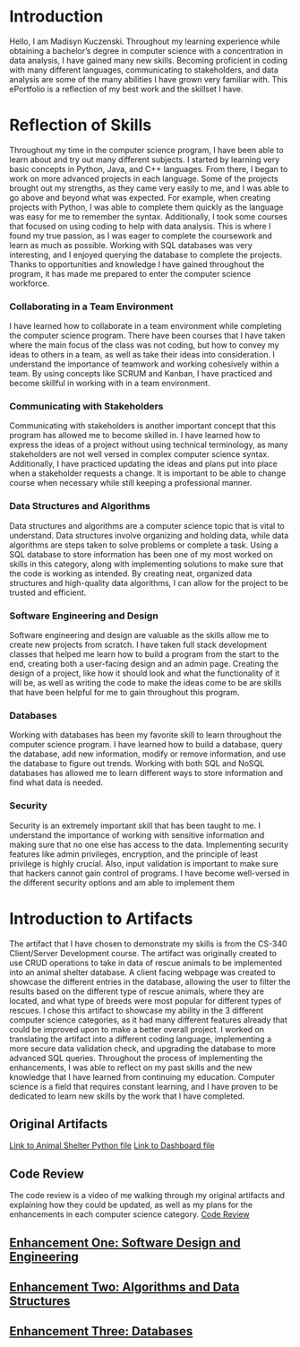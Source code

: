 # Introduction
Hello, I am Madisyn Kuczenski. Throughout my learning experience while obtaining a bachelor’s degree in computer science with a concentration in data analysis, I have gained many new skills. Becoming proficient in coding with many different languages, communicating to stakeholders, and data analysis are some of the many abilities I have grown very familiar with. This ePortfolio is a reflection of my best work and the skillset I have. 

# Reflection of Skills
Throughout my time in the computer science program, I have been able to learn about and try out many different subjects. I started by learning very basic concepts in Python, Java, and C++ languages. From there, I began to work on more advanced projects in each language. Some of the projects brought out my strengths, as they came very easily to me, and I was able to go above and beyond what was expected. For example, when creating projects with Python, I was able to complete them quickly as the language was easy for me to remember the syntax. Additionally, I took some courses that focused on using coding to help with data analysis. This is where I found my true passion, as I was eager to complete the coursework and learn as much as possible. Working with SQL databases was very interesting, and I enjoyed querying the database to complete the projects. Thanks to opportunities and knowledge I have gained throughout the program, it has made me prepared to enter the computer science workforce. 

### Collaborating in a Team Environment
I have learned how to collaborate in a team environment while completing the computer science program. There have been courses that I have taken where the main focus of the class was not coding, but how to convey my ideas to others in a team, as well as take their ideas into consideration. I understand the importance of teamwork and working cohesively within a team. By using concepts like SCRUM and Kanban, I have practiced and become skillful in working with in a team environment.

### Communicating with Stakeholders
Communicating with stakeholders is another important concept that this program has allowed me to become skilled in. I have learned how to express the ideas of a project without using technical terminology, as many stakeholders are not well versed in complex computer science syntax. Additionally, I have practiced updating the ideas and plans put into place when a stakeholder requests a change. It is important to be able to change course when necessary while still keeping a professional manner. 

### Data Structures and Algorithms
Data structures and algorithms are a computer science topic that is vital to understand. Data structures involve organizing and holding data, while data algorithms are steps taken to solve problems or complete a task. Using a SQL database to store information has been one of my most worked on skills in this category, along with implementing solutions to make sure that the code is working as intended. By creating neat, organized data structures and high-quality data algorithms, I can allow for the project to be trusted and efficient. 

### Software Engineering and Design
Software engineering and design are valuable as the skills allow me to create new projects from scratch. I have taken full stack development classes that helped me learn how to build a program from the start to the end, creating both a user-facing design and an admin page. Creating the design of a project, like how it should look and what the functionality of it will be, as well as writing the code to make the ideas come to be are skills that have been helpful for me to gain throughout this program. 

### Databases
Working with databases has been my favorite skill to learn throughout the computer science program. I have learned how to build a database, query the database, add new information, modify or remove information, and use the database to figure out trends. Working with both SQL and NoSQL databases has allowed me to learn different ways to store information and find what data is needed. 

### Security
Security is an extremely important skill that has been taught to me. I understand the importance of working with sensitive information and making sure that no one else has access to the data. Implementing security features like admin privileges, encryption, and the principle of least privilege is highly crucial. Also, input validation is important to make sure that hackers cannot gain control of programs. I have become well-versed in the different security options and am able to implement them

# Introduction to Artifacts 
The artifact that I have chosen to demonstrate my skills is from the CS-340 Client/Server Development course. The artifact was originally created to use CRUD operations to take in data of rescue animals to be implemented into an animal shelter database. A client facing webpage was created to showcase the different entries in the database, allowing the user to filter the results based on the different type of rescue animals, where they are located, and what type of breeds were most popular for different types of rescues. 
I chose this artifact to showcase my ability in the 3 different computer science categories, as it had many different features already that could be improved upon to make a better overall project. I worked on translating the artifact into a different coding language, implementing a more secure data validation check, and upgrading the database to more advanced SQL queries. Throughout the process of implementing the enhancements, I was able to reflect on my past skills and the new knowledge that I have learned from continuing my education. Computer science is a field that requires constant learning, and I have proven to be dedicated to learn new skills by the work that I have completed. 

## Original Artifacts
[Link to Animal Shelter Python file](https://github.com/madisynk/madisynk.github.io/blob/main/animal_shelter(4).py)
[Link to Dashboard file](https://github.com/madisynk/madisynk.github.io/blob/main/ProjectTwoDashboard(2).ipynb)

## Code Review
The code review is a video of me walking through my original artifacts and explaining how they could be updated, as well as my plans for the enhancements in each computer science category.
[Code Review](https://youtu.be/GlrgKV-fIdE)

## [Enhancement One: Software Design and Engineering](enhancement-one.md)

## [Enhancement Two: Algorithms and Data Structures](enhancement-two.md)

## [Enhancement Three: Databases](enhancement-three.md)

